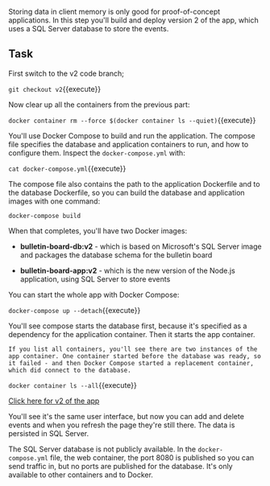 Storing data in client memory is only good for proof-of-concept applications. In this step you'll build and deploy version 2 of the app, which uses a SQL Server database to store the events.

## Task

First switch to the v2 code branch;

```git checkout v2```{{execute}}

Now clear up all the containers from the previous part:

```docker container rm --force $(docker container ls --quiet)```{{execute}}

You'll use Docker Compose to build and run the application. The compose file specifies the database and application containers to run, and how to configure them. Inspect the `docker-compose.yml` with:

```cat docker-compose.yml```{{execute}}

The compose file also contains the path to the application Dockerfile and to the database Dockerfile, so you can build the database and application images with one command:

```docker-compose build```

When that completes, you'll have two Docker images:

* **bulletin-board-db:v2** - which is based on Microsoft's SQL Server image and packages the database schema for the bulletin board

* **bulletin-board-app:v2** - which is the new version of the Node.js application, using SQL Server to store events

You can start the whole app with Docker Compose:

```docker-compose up --detach```{{execute}}

You'll see compose starts the database first, because it's specified as a dependency for the application container. Then it starts the app container.

	If you list all containers, you'll see there are two instances of the app container. One container started before the database was ready, so it failed - and then Docker Compose started a replacement container, which did connect to the database.

```docker container ls --all```{{execute}}

[Click here for v2 of the app](https://[[HOST_SUBDOMAIN]]-8080-[[KATACODA_HOST]].environments.katacoda.com/)

You'll see it's the same user interface, but now you can add and delete events and when you refresh the page they're still there. The data is persisted in SQL Server.

The SQL Server database is not publicly available. In the `docker-compose.yml` file, the web container, the port 8080 is published so you can send traffic in, but no ports are published for the database. It's only available to other containers and to Docker.